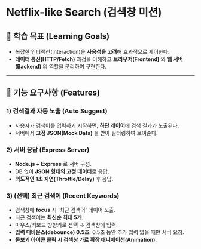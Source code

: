# Netflix-like Search (검색창 미션)

## 🎯 학습 목표 (Learning Goals)
- 복잡한 인터랙션(Interaction)을 **사용성을 고려**해 효과적으로 제어한다.
- **데이터 통신(HTTP/Fetch)** 과정을 이해하고 **브라우저(Frontend)** 와 **웹 서버(Backend)** 의 역할을 분리하여 구현한다.

---

## 🧩 기능 요구사항 (Features)
### 1) 검색결과 자동 노출 (Auto Suggest)
- 사용자가 검색어를 입력하기 시작하면, **하단 레이어**에 검색 결과가 노출된다.
- 서버에서 **고정 JSON(Mock Data)** 을 받아 필터링하여 보여준다.

### 2) 서버 응답 (Express Server)
- **Node.js + Express** 로 서버 구성.
- DB 없이 **JSON 형태의 고정 데이터**로 응답.
- **의도적인 1초 지연(Throttle/Delay)** 후 응답.

### 3) (선택) 최근 검색어 (Recent Keywords)
- 검색창에 **focus** 시 '최근 검색어' 레이어 노출.
- 최근 검색어는 **최신순 최대 5개**.
- 마우스/키보드 방향키로 선택 → 검색창에 입력.
- **입력 디바운스(debounce) 0.5초**: 0.5초 동안 추가 입력 없을 때만 서버 요청.
- **돋보기 아이콘 클릭 시 검색창 가로 확장 애니메이션(Animation)**.



